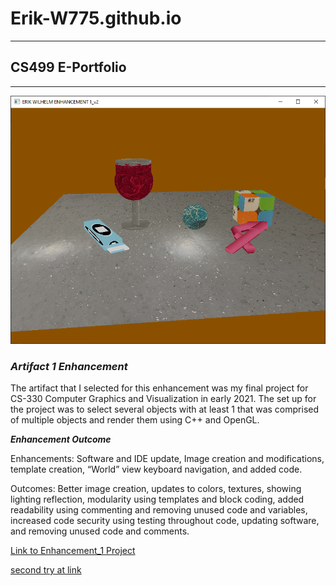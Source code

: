 # **Erik-W775.github.io**

---

## CS499 E-Portfolio

---
![Image from Enhancement_1](/Enhancement_1/Erik_Wilhelm_Enhancement_1_2023-03-28_16.29.41.jpeg)

### ***Artifact 1 Enhancement*** 

The artifact that I selected for this enhancement was my final project for CS-330 Computer Graphics and Visualization in early 2021. The set up for the project was to select several objects with at least 1 that was comprised of multiple objects and render them using C++ and OpenGL.

***Enhancement Outcome***

Enhancements: Software and IDE update, Image creation and modifications, template creation, “World” view keyboard navigation, and added code.

Outcomes: Better image creation, updates to colors, textures, showing lighting reflection, modularity using templates and block coding, added readability using commenting and removing unused code and variables, increased code security using testing throughout code, updating software, and removing unused code and comments.

   
[Link to Enhancement_1 Project](/Enhancement_1)

[second try at link](https://github.com/Erik-W775/Erik-W775.github.io/tree/main/Enhancement_1)
